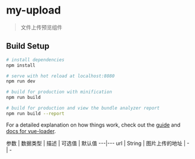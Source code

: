 # my-upload

> 文件上传预览组件

## Build Setup

``` bash
# install dependencies
npm install

# serve with hot reload at localhost:8080
npm run dev

# build for production with minification
npm run build

# build for production and view the bundle analyzer report
npm run build --report
```

For a detailed explanation on how things work, check out the [guide](http://vuejs-templates.github.io/webpack/) and [docs for vue-loader](http://vuejs.github.io/vue-loader).

参数 | 数据类型 | 描述 | 可选值 | 默认值
---|---
url | String | 图片上传的地址 | - | -


